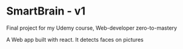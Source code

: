 # SmartBrain - v1
Final project for my Udemy course, Web-developer zero-to-mastery

A Web app built with react. It detects faces on pictures
